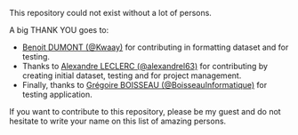 This repository could not exist without a lot of persons.

A big THANK YOU goes to:

- [Benoit DUMONT (@Kwaay)](https://github.com/Kwaay)
  for contributing in formatting dataset and for testing.
- Thanks to [Alexandre LECLERC (@alexandrel63)](https://github.com/alexandrel63)
  for contributing by creating initial dataset, testing and for project management.
- Finally, thanks to [Grégoire BOISSEAU (@BoisseauInformatique)](https://github.com/BoisseauInformatique/)
  for testing application.

If you want to contribute to this repository, please be my guest and do not
hesitate to write your name on this list of amazing persons.

